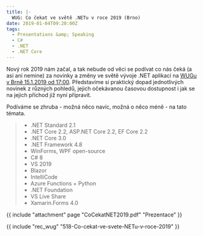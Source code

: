 ```yaml
---
title: |-
  WUG: Co čekat ve světě .NETu v roce 2019 (Brno)
date: 2019-01-04T09:20:00Z
tags:
  - Presentations &amp; Speaking
  - C#
  - .NET
  - .NET Core
---
```

Nový rok 2019 nám začal, a tak nebude od věci se podívat co nás čeká (a asi ani nemine) za novinky a změny ve světě vývoje .NET aplikací na [WUGu v Brně 15.1.2019 od 17:00][1]. Představíme si praktický dopad jednotlivých novinek z různých pohledů, jejich očekávanou časovou dostupnost i jak se na jejich příchod již nyní připravit. 

<!-- excerpt -->

Podíváme se zhruba - možná něco navíc, možná o něco méně - na tato témata.

> * .NET Standard 2.1
> * .NET Core 2.2, ASP.NET Core 2.2, EF Core 2.2
> * .NET Core 3.0
> * .NET Framework 4.8
> * WinForms, WPF open-source
> * C# 8
> * VS 2019
> * Blazor
> * IntelliCode
> * Azure Functions + Python
> * .NET Foundation
> * VS Live Share
> * Xamarin.Forms 4.0  

{{ include "attachment" page "CoCekatNET2019.pdf" "Prezentace" }}

{{ include "rec_wug" "518-Co-cekat-ve-svete-NETu-v-roce-2019" }}

[1]: https://www.wug.cz/brno/akce/1122-Co-cekat-ve-svete-NETu-v-roce-2019